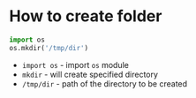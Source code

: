 # How to create folder

```python
import os
os.mkdir('/tmp/dir')
```

- `import os` - import `os` module
- `mkdir` - will create specified directory
- `/tmp/dir` - path of the directory to be created

